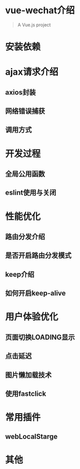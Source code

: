 # **vue-wechat介绍**
> A Vue.js project

# **安装依赖**

# **ajax请求介绍**

## axios封装

## 网络错误捕获

## 调用方式

# **开发过程**

## 全局公用函数

## eslint使用与关闭

# **性能优化**

## 路由分发介绍

## 是否开启路由分发模式

## keep介绍

## 如何开启keep-alive

# **用户体验优化**

## 页面切换LOADING显示

## 点击延迟

## 图片懒加载技术

## 使用fastclick

# **常用插件**

## webLocalStarge

# **其他**

